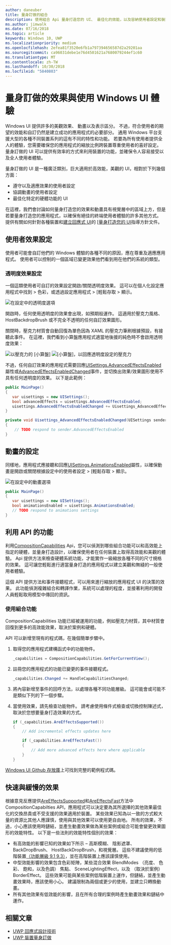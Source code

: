 ```yaml
---
author: daneuber
title: 量身訂做的組合
description: 使用組合 Api 量身打造您的 UI、 最佳化的效能，以及容納使用者設定和裝置特性。
ms.author: jimwalk
ms.date: 07/16/2018
ms.topic: article
keywords: Windows 10, UWP
ms.localizationpriority: medium
ms.openlocfilehash: 2efea81f3520e6fb1a797394656587d2a29201aa
ms.sourcegitcommit: ca96031debe1e76d4501621a7680079244ef1c60
ms.translationtype: MT
ms.contentlocale: zh-TW
ms.lasthandoff: 10/30/2018
ms.locfileid: "5840803"
---
```

# <a name="tailoring-effects--experiences-using-windows-ui"></a>量身訂做的效果與使用 Windows UI 體驗

Windows UI 提供許多的美觀效果、 動畫以及表示區分。 不過，符合使用者的期望的效能和自訂仍然是建立成功的應用程式的必要部分。 通用 Windows 平台支援大型的各種不同裝置系列的這有不同的特性和功能。 若要為所有使用者提供全人的體驗，您需要確保您的應用程式的縮放比例跨裝置尊重使用者的喜好設定。 量身訂做的 UI 可以提供有效率的方式來利用裝置的功能，並確保令人容易接受以及全人使用者體驗。

量身訂做的 UI 是一種廣泛類別，巨大適用於高效能，美觀的 UI，相對於下列幾個方面：

- 遵守以及適應效果的使用者設定
- 協調動畫的使用者設定
- 最佳化特定的硬體功能的 UI

在這裡，我們會討論如何量身打造您的效果和動畫具有視覺層中的區域上方，但是若要量身打造您的應用程式，以確保有絕佳的終端使用者體驗的許多其他方式。 提供有關如何針對各種裝置和[建立回應式 UI](/design/layout/responsive-design.md)的 [[量身打造您的 UI](/design/layout/screen-sizes-and-breakpoints-for-responsive-design.md)指導方針文件。

## <a name="user-effects-settings"></a>使用者效果設定

使用者可能會自訂他們的 Windows 體驗的各種不同的原因，應在尊重及適應應用程式。 使用者可以控制的一個區域已變更效果他們看到用在他們的系統的類型。

### <a name="transparency-effects-settings"></a>透明度效果設定

一個這類使用者可自訂的效果設定開啟/關閉透明度效果。 這可以在個人化設定應用程式中找到 > 色彩，或透過設定應用程式 > [輕鬆存取 > 顯示。

![在設定中的透明度選項](images/tailoring-transparency-setting.png)

開啟時，任何使用透明度的效果會出現，如預期般運作。 這適用於壓克力風格、 HostBackdropBrush 或不完全不透明的任何自訂效果圖形。

關閉時，壓克力材質會自動回復為單色因為 XAML 的壓克力筆刷根據預設，有接聽此事件。 在這裡，我們看到小算盤應用程式適當地後援的純色時不會啟用透明度效果：

![以壓克力的 [小算盤]](images/tailoring-acrylic.png)
![[小算盤]，以回應透明度設定的壓克力](images/tailoring-acrylic-fallback.png)

不過，任何自訂效果的應用程式需要回應[UISettings.AdvancedEffectsEnabled](https://docs.microsoft.com/uwp/api/windows.ui.viewmanagement.uisettings.advancedeffectsenabledchanged)屬性或[AdvancedEffectsEnabledChanged](https://docs.microsoft.com/uwp/api/windows.ui.viewmanagement.uisettings.advancedeffectsenabledchanged)事件，並切換出效果/效果圖形使用不具有任何透明度的效果。 以下是此範例：

```cs
public MainPage()
{
   var uisettings = new UISettings();
   bool advancedEffects = uisettings.AdvancedEffectsEnabled;
   uisettings.AdvancedEffectsEnabledChanged += Uisettings_AdvancedEffectsEnabledChanged;
}

private void Uisettings_AdvancedEffectsEnabledChanged(UISettings sender, object args)
{
    // TODO respond to sender.AdvancedEffectsEnabled
}
```

## <a name="animations-settings"></a>動畫的設定

同樣地，應用程式應接聽和回應[UISettings.AnimationsEnabled](https://docs.microsoft.com/uwp/api/windows.ui.viewmanagement.uisettings.animationsenabled)屬性，以確保動畫是開啟或關閉根據設定中的使用者設定 > [輕鬆存取 > 顯示。

![在設定中的動畫選項](images/tailoring-animations-setting.png)

```cs
public MainPage()
{
   var uisettings = new UISettings();
   bool animationsEnabled = uisettings.AnimationsEnabled;
   // TODO respond to animations settings
}

```

## <a name="leveraging-the-capabilities-api"></a>利用 API 的功能

利用[CompositionCapabilities](/uwp/api/windows.ui.composition.compositioncapabilities) Api，您可以偵測到哪些組合功能可以和高效能上指定的硬體，並量身打造設計，以確保使用者在任何裝置上取得高效能和美觀的體驗。 Api 提供方法來檢查硬體系統功能，才能實作一級縮放各種不同的尺寸規格的效果。 這可讓您輕鬆進行適當量身打造的應用程式以建立美觀和無縫的一般使用者體驗。

這個 API 提供方法和事件接聽程式，可以用來進行縮放的應用程式 UI 的決策的效果。 此功能偵測複雜組合和轉譯作業，系統可以處理的程度，並接著利用的開發人員輕鬆取用模型中傳回的資訊。

### <a name="using-composition-capabilities"></a>使用組合功能

CompositionCapabilities 功能已經被運用的功能，例如壓克力材質，其中材質會回復到更多的高效能效果，取決於案例和硬體。

API 可以新增至現有的程式碼，在幾個簡單步驟中。

1. 取得您的應用程式建構函式中的功能物件。

    ```cs
    _capabilities = CompositionCapabilities.GetForCurrentView();
    ```

1. 註冊您的應用程式的功能已變更的事件接聽程式。

    ```cs
    _capabilities.Changed += HandleCapabilitiesChanged;
    ```

1. 將內容新增至事件的回呼方法，以處理各種不同功能層級。 這可能會或可能不是類似下列的下一個步驟。
1. 當使用效果，請先檢查功能物件。 請考慮使用條件式檢查或切換控制陳述式，取決於您想要量身打造效果的方式。

    ```cs
    if (_capabilities.AreEffectsSupported())
    {
        // Add incremental effects updates here

        if (_capabilities.AreEffectsFast())
        {
            // Add more advanced effects here where applicable
        }
    }
    ```

[Windows UI Github 存放庫](https://github.com/Microsoft/WindowsUIDevLabs/tree/master/SampleGallery/Samples/SDK%2015063/CompCapabilities)上可找到完整的範例程式碼。

## <a name="fast-vs-slow-effects"></a>快速與緩慢的效果

根據意見反應提供[AreEffectsSupported](/uwp/api/windows.ui.composition.compositioncapabilities.areeffectssupported)和[AreEffectsFast](/uwp/api/windows.ui.composition.compositioncapabilities.areeffectsfast)方法中 CompositionCapabilties API，應用程式可以決定要為其所選擇的其他效果最佳化的交換昂貴或不受支援的效果適用於裝置。 某些效果已知為以一致的方式較大量的資源比其他人應謹慎，使用與其他效果可以使用更自由地。 所有的效果，不過，小心應該使用時鏈結，並產生動畫效果做為某些案例或組合可能會變更效果圖形的效能特性。 以下是一些法則的效能特性個別的效果：

- 有高效能的影響已知的效果如下所示 – 高斯模糊、 陰影遮罩、 BackDropBrush、 HostBackDropBrush，和視覺層。 這些不建議使用的低階裝置[（功能層級 9.1 9.3）](https://msdn.microsoft.com/library/windows/desktop/ff476876(v=vs.85).aspx)，並在高階裝置上應該謹慎使用。
- 中型效能影響的效果包含色彩矩陣，某些混合效果 BlendModes （亮度、 色彩、 飽和，以及色調） 焦點、 SceneLightingEffect，以及 （取決於案例） BorderEffect。 這些效果可能與某些案例低階裝置上運作，但鏈結，並產生動畫效果時，應該使用小心。 建議限制為兩個或更少的使用，並建立只轉換動畫。
- 所有其他效果有低效能的影響，且在所有合理的案例時產生動畫效果和鏈結中運作。

## <a name="related-articles"></a>相關文章

- [UWP 回應式設計技術](https://docs.microsoft.com/windows/uwp/design/layout/responsive-design)
- [UWP 裝置量身訂做](https://docs.microsoft.com/windows/uwp/design/layout/screen-sizes-and-breakpoints-for-responsive-design)
